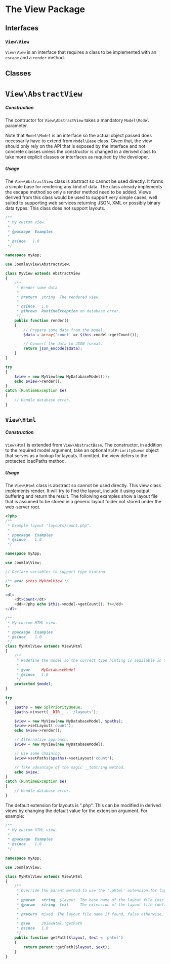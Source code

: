 # The View Package

## Interfaces

### `View\View`

`View\View` is an interface that requires a class to be implemented with an
`escape` and a `render` method.

## Classes

# `View\AbstractView`

##### Construction

The contructor for `View\AbstractView` takes a mandatory `Model\Model` parameter.

Note that `Model\Model` is an interface so the actual object passed does
necessarily have to extend from `Model\Base` class. Given that, the view
should only rely on the API that is exposed by the interface and not
concrete classes unless the constructor is changed in a derived class to
take more explicit classes or interfaces as required by the developer.

##### Usage

The `View\AbstractView` class is abstract so cannot be used directly. It forms a
simple base for rendering any kind of data. The class already implements
the escape method so only a render method need to be added. Views
derived from this class would be used to support very simple cases, well
suited to supporting web services returning JSON, XML or possibly binary
data types. This class does not support layouts.

```php
/**
 * My custom view.
 *
 * @package  Examples
 *
 * @since   1.0
 */
 
namespace myApp;

use Joomla\View\AbstractView;

class MyView extends AbstractView
{
	/**
	 * Render some data
	 *
	 * @return  string  The rendered view.
	 *
	 * @since   1.0
	 * @throws  RuntimeException on database error.
	 */
	public function render()
	{
		// Prepare some data from the model.
		$data = array('count' => $this->model->getCount());

		// Convert the data to JSON format.
		return json_encode($data);
	}
}

try
{
	$view = new MyView(new MyDatabaseModel());
	echo $view->render();
}
catch (RuntimeException $e)
{
	// Handle database error.
}
```

## `View\Html`

##### Construction

`View\Html` is extended from `View\AbstractBase`. The constructor, in addition to
the required model argument, take an optional `SplPriorityQueue` object
that serves as a lookup for layouts. If omitted, the view defers to the
protected loadPaths method.

##### Usage

The `View\Html` class is abstract so cannot be used directly. This view
class implements render. It will try to find the layout, include it
using output buffering and return the result. The following examples
show a layout file that is assumed to be stored in a generic layout
folder not stored under the web-server root.

```php
<?php
/**
 * Example layout "layouts/count.php".
 *
 * @package  Examples
 * @since    1.0
 */

namespace myApp;

use Joomla\View;

// Declare variables to support type hinting.

/** @var $this MyHtmlView */
?>

<dl>
	<dt>Count</dt>
	<dd><?php echo $this->model->getCount(); ?></dd>
</dl>
```

```php
/**
 * My custom HTML view.
 *
 * @package  Examples
 * @since    1.0
 */
class MyHtmlView extends View\Html
{
	/**
	 * Redefine the model so the correct type hinting is available in the layout.
	 *
	 * @var     MyDatabaseModel
	 * @since   1.0
	 */
	protected $model;
}

try
{
	$paths = new SplPriorityQueue;
	$paths->insert(__DIR__ . '/layouts');

	$view = new MyView(new MyDatabaseModel, $paths);
	$view->setLayout('count');
	echo $view->render();

	// Alternative approach.
	$view = new MyView(new MyDatabaseModel);

	// Use some chaining.
	$view->setPaths($paths)->setLayout('count');

	// Take advantage of the magic __toString method.
	echo $view;
}
catch (RuntimeException $e)
{
	// Handle database error.
}
```

The default extension for layouts is ".php". This can be modified in derived views by changing the default value for the extension argument. For example:

```php
/**
 * My custom HTML view.
 *
 * @package  Examples
 * @since    1.0
 */
 
namespace myApp;

use Joomla\View;

class MyHtmlView extends View\Html
{
	/**
	 * Override the parent method to use the '.phtml' extension for layout files.
	 *
	 * @param   string  $layout  The base name of the layout file (excluding extension).
	 * @param   string  $ext     The extension of the layout file (default: "phtml").
	 *
	 * @return  mixed  The layout file name if found, false otherwise.
	 *
	 * @see     JViewHtml::getPath
	 * @since   1.0
	 */
	public function getPath($layout, $ext = 'phtml')
	{
		return parent::getPath($layout, $ext);
	}
}
```
